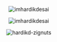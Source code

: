 <p align="center"><img align="center" src="https://github-readme-stats.vercel.app/api/top-langs/?username=hardikd-zignuts&langs_count=20&theme=dracula" alt="imhardikdesai" /></p>

<p align="center"><img align="center" src="https://github-readme-stats.vercel.app/api?username=hardikd-zignuts&show_icons=true&theme=dracula" alt="imhardikdesai" /></p>

<p align="center"><img align="center" src="https://github-readme-streak-stats.herokuapp.com/?user=hardikd-zignuts&theme=radical" alt="hardikd-zignuts" /></p>

